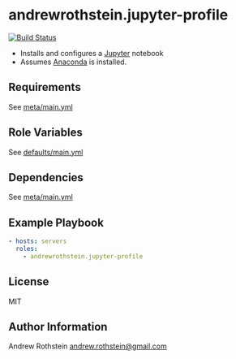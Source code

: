 andrewrothstein.jupyter-profile
=========
[![Build Status](https://travis-ci.org/andrewrothstein/ansible-jupyter-profile.svg?branch=master)](https://travis-ci.org/andrewrothstein/ansible-jupyter-profile)

* Installs and configures a [Jupyter](https://jupyter.org/) notebook
* Assumes [Anaconda](https://www.continuum.io/anaconda-overview) is installed.

Requirements
------------

See [meta/main.yml](meta/main.yml)

Role Variables
--------------

See [defaults/main.yml](defaults/main.yml)

Dependencies
------------

See [meta/main.yml](meta/main.yml)

Example Playbook
----------------

```yml
- hosts: servers
  roles:
    - andrewrothstein.jupyter-profile
```

License
-------

MIT

Author Information
------------------

Andrew Rothstein <andrew.rothstein@gmail.com>
